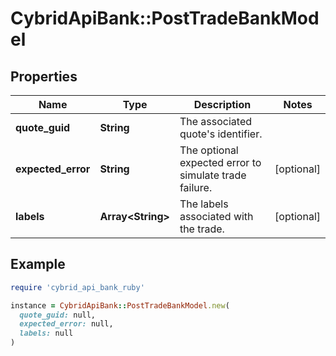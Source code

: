 # CybridApiBank::PostTradeBankModel

## Properties

| Name | Type | Description | Notes |
| ---- | ---- | ----------- | ----- |
| **quote_guid** | **String** | The associated quote&#39;s identifier. |  |
| **expected_error** | **String** | The optional expected error to simulate trade failure. | [optional] |
| **labels** | **Array&lt;String&gt;** | The labels associated with the trade. | [optional] |

## Example

```ruby
require 'cybrid_api_bank_ruby'

instance = CybridApiBank::PostTradeBankModel.new(
  quote_guid: null,
  expected_error: null,
  labels: null
)
```

